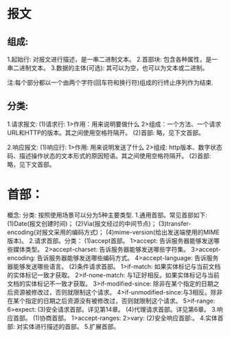 # 报文
## 组成:
1.起始行: 对报文进行描述，是一串二进制文本。 
2.首部块: 包含各种属性，是一串二进制文本。 
3.数据的主体(可选): 其可以为空，也可以为文本或二进制。

注:每个部分都以一个由两个字符(回车符和换行符)组成的行终止序列作为结束.

## 分类:
1.请求报文:
  (1)请求行: 
  	1>作用：用来说明要做什么
  	2>组成：一个方法、一个请求URL和HTTP的版本。其之间使用空格符隔开。
  (2)首部: 略，见下文首部。

2.响应报文:
  (1)响应行: 
  	1>作用: 用来说明发送了什么
  	2>组成: http版本、数字状态码、描述操作状态的文本形式的原因短语。其之间使用空格符隔开。
  (2)首部: 略，见下文首部。	


# 首部：
  概念:
  分类: 按照使用场景可以分为5种主要类型.
  	1.通用首部。常见首部如下:
  		(1)Date(报文创建时间)；
  		(2)Via(报文经过的中间节点)；
  		(3)transfer-encoding(对报文采用的编码方式)；
  		(4)mime-version(给出发送端使用的MIME版本)。
  	2.请求首部。分类：
  	  (1)accept首部。
  	     1>accept: 告诉服务器能够发送哪些媒体类型。
  	     2>accept-charset: 告诉服务器能够发送哪些字符集。
  	     3>accept-encoding: 告诉服务器能够发送哪些编码方式。
  	     4>accept-language: 告诉服务器能够发送哪些语言。
  	  (2)条件请求首部。
  	     1>if-match: 如果实体标记与当前文档的实体标记一致才获取。
  	     2>if-none-match: 与1正好相反。如果实体标记与当前文档的实体标记不一致才获取。
  	     3>if-modified-since: 除非在某个指定的日期之后资源被修改过，否则就限制这个请求。
  	     4>if-unmodified-since:与3相反。除非在某个指定的日期之后资源没有被修改过，否则就限制这个请求。
  	     5>if-range: 
  	     6>expect:
  	  (3)安全请求首部。详见第14章。
  	  (4)代理请求首部。详见第6章。
  	3.响应首部。
  	  (1)协商首部。
  	  	1>accept-ranges:
  	  	2>vary:
  	  (2)安全响应首部:。
  	4.实体首部: 对实体进行描述的首部。
  	5.扩展首部。